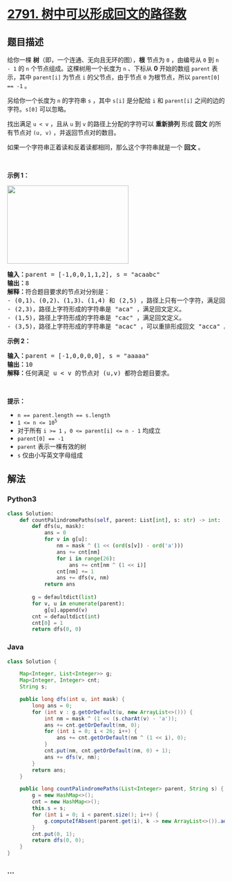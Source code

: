 # [2791. 树中可以形成回文的路径数](https://leetcode-cn.com/problems/count-paths-that-can-form-a-palindrome-in-a-tree)

## 题目描述

<!-- 这里写题目描述 -->

<p>给你一棵 <strong>树</strong>（即，一个连通、无向且无环的图），<strong>根</strong> 节点为 <code>0</code> ，由编号从 <code>0</code> 到 <code>n - 1</code> 的 <code>n</code> 个节点组成。这棵树用一个长度为 <code>n</code> 、下标从 <strong>0</strong> 开始的数组 <code>parent</code> 表示，其中 <code>parent[i]</code> 为节点 <code>i</code> 的父节点，由于节点 <code>0</code> 为根节点，所以 <code>parent[0] == -1</code> 。</p>

<p>另给你一个长度为 <code>n</code> 的字符串 <code>s</code> ，其中 <code>s[i]</code> 是分配给 <code>i</code> 和 <code>parent[i]</code> 之间的边的字符。<code>s[0]</code> 可以忽略。</p>

<p>找出满足 <code>u &lt; v</code> ，且从 <code>u</code> 到 <code>v</code> 的路径上分配的字符可以 <strong>重新排列</strong> 形成 <strong>回文</strong> 的所有节点对&nbsp;<code>(u, v)</code> ，并返回节点对的数目。</p>

<p>如果一个字符串正着读和反着读都相同，那么这个字符串就是一个 <strong>回文</strong> 。</p>

<p>&nbsp;</p>

<p><strong>示例 1：</strong></p>

<p><img alt="" src="https://assets.leetcode.com/uploads/2023/07/15/treedrawio-8drawio.png" style="width: 281px; height: 181px;" /></p>

<pre>
<strong>输入：</strong>parent = [-1,0,0,1,1,2], s = "acaabc"
<strong>输出：</strong>8
<strong>解释：</strong>符合题目要求的节点对分别是：
- (0,1)、(0,2)、(1,3)、(1,4) 和 (2,5) ，路径上只有一个字符，满足回文定义。
- (2,3)，路径上字符形成的字符串是 "aca" ，满足回文定义。
- (1,5)，路径上字符形成的字符串是 "cac" ，满足回文定义。
- (3,5)，路径上字符形成的字符串是 "acac" ，可以重排形成回文 "acca" 。
</pre>

<p><strong>示例 2：</strong></p>

<pre>
<strong>输入：</strong>parent = [-1,0,0,0,0], s = "aaaaa"
<strong>输出：</strong>10
<strong>解释：</strong>任何满足 u &lt; v 的节点对 (u,v) 都符合题目要求。
</pre>

<p>&nbsp;</p>

<p><strong>提示：</strong></p>

<ul>
	<li><code>n == parent.length == s.length</code></li>
	<li><code>1 &lt;= n &lt;= 10<sup>5</sup></code></li>
	<li>对于所有 <code>i &gt;= 1</code> ，<code>0 &lt;= parent[i] &lt;= n - 1</code> 均成立</li>
	<li><code>parent[0] == -1</code></li>
	<li><code>parent</code> 表示一棵有效的树</li>
	<li><code>s</code> 仅由小写英文字母组成</li>
</ul>


## 解法

<!-- 这里可写通用的实现逻辑 -->

<!-- tabs:start -->

### **Python3**

<!-- 这里可写当前语言的特殊实现逻辑 -->

```python
class Solution:
    def countPalindromePaths(self, parent: List[int], s: str) -> int:
        def dfs(u, mask):
            ans = 0
            for v in g[u]:
                nm = mask ^ (1 << (ord(s[v]) - ord('a')))
                ans += cnt[nm]
                for i in range(26):
                    ans += cnt[nm ^ (1 << i)]
                cnt[nm] += 1
                ans += dfs(v, nm)
            return ans
        
        g = defaultdict(list)
        for v, u in enumerate(parent):
            g[u].append(v)
        cnt = defaultdict(int)
        cnt[0] = 1
        return dfs(0, 0)
```

### **Java**

<!-- 这里可写当前语言的特殊实现逻辑 -->

```java
class Solution {

    Map<Integer, List<Integer>> g;
    Map<Integer, Integer> cnt;
    String s;

    public long dfs(int u, int mask) {
        long ans = 0;
        for (int v : g.getOrDefault(u, new ArrayList<>())) {
            int nm = mask ^ (1 << (s.charAt(v) - 'a'));
            ans += cnt.getOrDefault(nm, 0);
            for (int i = 0; i < 26; i++) {
                ans += cnt.getOrDefault(nm ^ (1 << i), 0);
            }
            cnt.put(nm, cnt.getOrDefault(nm, 0) + 1);
            ans += dfs(v, nm);
        }
        return ans;
    }

    public long countPalindromePaths(List<Integer> parent, String s) {
        g = new HashMap<>();
        cnt = new HashMap<>();
        this.s = s;
        for (int i = 0; i < parent.size(); i++) {
            g.computeIfAbsent(parent.get(i), k -> new ArrayList<>()).add(i);
        }
        cnt.put(0, 1);
        return dfs(0, 0);
    }
}
```

### **...**

```

```

<!-- tabs:end -->
